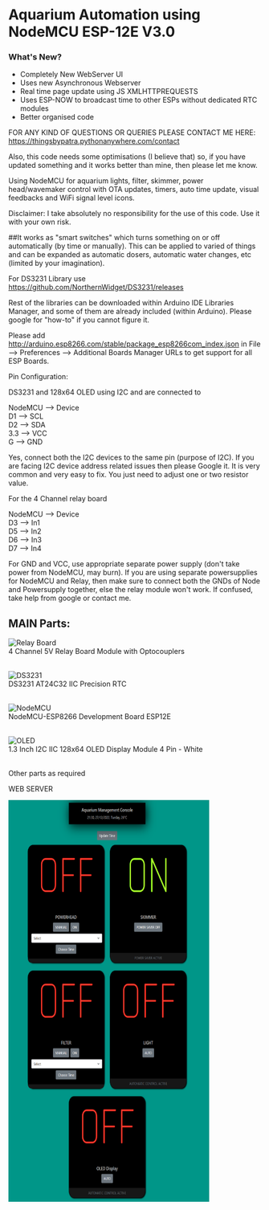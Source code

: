 # Aquarium Automation using NodeMCU ESP-12E V3.0

### What's New?
* Completely New WebServer UI
* Uses new Asynchronous Webserver
* Real time page update using JS XMLHTTPREQUESTS
* Uses ESP-NOW to broadcast time to other ESPs without dedicated RTC modules
* Better organised code

FOR ANY KIND OF QUESTIONS OR QUERIES PLEASE CONTACT ME HERE: https://thingsbypatra.pythonanywhere.com/contact

Also, this code needs some optimisations (I believe that) so, if you have updated something and it works better than mine, then please let me know.

Using NodeMCU for aquarium lights, filter, skimmer, power head/wavemaker control with OTA updates, timers, auto time update, visual feedbacks and WiFi signal level icons.

Disclaimer: I take absolutely no responsibility for the use of this code. Use it with your own risk.

##It works as "smart switches" which turns something on or off automatically (by time or manually). This can be applied to varied of things and can be expanded as automatic dosers, automatic water changes, etc (limited by your imagination).

For DS3231 Library use https://github.com/NorthernWidget/DS3231/releases

Rest of the libraries can be downloaded within Arduino IDE Libraries Manager, and some of them are already included (within Arduino). Please google for "how-to" if you cannot figure it.

Please add http://arduino.esp8266.com/stable/package_esp8266com_index.json in File --> Preferences --> Additional Boards Manager URLs to get support for all ESP Boards.

Pin Configuration:

DS3231 and 128x64 OLED using I2C and are connected to

NodeMCU --> Device <br/>
D1 --> SCL <br/>
D2 --> SDA <br/>
3.3 --> VCC <br/>
G --> GND <br/>

Yes, connect both the I2C devices to the same pin (purpose of I2C). If you are facing I2C device address related issues then please Google it. It is very common and very easy to fix. You just need to adjust one or two resistor value.

For the 4 Channel relay board

NodeMCU --> Device <br/>
D3 --> In1 <br/>
D5 --> In2 <br/>
D6 --> In3 <br/>
D7 --> In4 <br/>

For GND and VCC, use appropriate separate power supply (don't take power from NodeMCU, may burn). If you are using separate powersupplies for NodeMCU and Relay, then make sure to connect both the GNDs of Node and Powersupply together, else the relay module won't work. If confused, take help from google or contact me.

## MAIN Parts: <br/>
<img src="https://m.media-amazon.com/images/I/71TWos73PrL._SL1100_.jpg" alt="Relay Board" width="200" height="200"> <br/>
4 Channel 5V Relay Board Module with Optocouplers <br/><br/>

<img src="https://m.media-amazon.com/images/I/41RP9FjC+jL.jpg" alt="DS3231" width="200" height="200"> <br/>
DS3231 AT24C32 IIC Precision RTC <br/><br/>

<img src="https://m.media-amazon.com/images/I/51lIrI5vnQL.jpg" alt="NodeMCU" width="200" height="200"> <br/>
NodeMCU-ESP8266 Development Board ESP12E <br/><br/>

<img src="https://www.electronicscomp.com/image/cache/catalog/13-inch-i2c-iic-oled-display-module-4pin-white-800x800.jpg" alt="OLED" width="200" height="200"> <br/>
1.3 Inch I2C IIC 128x64 OLED Display Module 4 Pin - White <br/><br/>

Other parts as required

WEB SERVER

<img src="https://github.com/chikne97/Smart-Aquarium-V3.0/blob/main/demo2.png" alt="OLED" width="400" height="800"> <br/>
